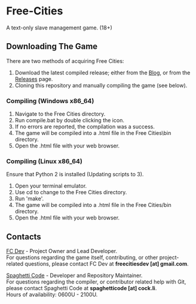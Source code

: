# Free-Cities
A text-only slave management game. (18+)

## Downloading The Game

There are two methods of acquiring Free Cities:  
1. Download the latest compiled release; either from the [Blog](https://freecitiesblog.blogspot.com/), or from the [Releases](https://github.com/Free-Cities/Free-Cities/releases) page.  
2. Cloning this repository and manually compiling the game (see below).  

### Compiling (Windows x86_64)

1. Navigate to the Free Cities directory.
2. Run compile.bat by double clicking the icon.
3. If no errors are reported, the compilation was a success.
4. The game will be compiled into a .html file in the Free Cities\bin directory.
5. Open the .html file with your web browser.

### Compiling (Linux x86_64)

Ensure that Python 2 is installed (Updating scripts to 3).

1. Open your terminal emulator.
2. Use cd to change to the Free Cities directory.
3. Run 'make'.
4. The game will be compiled into a .html file in the Free Cities/bin directory.
5. Open the .html file with your web browser.

## Contacts
[FC Dev](https://github.com/freecitiesdev) - Project Owner and Lead Developer.  
For questions regarding the game itself, contributing, or other project-related questions, please contact FC Dev at **freecitiesdev [at] gmail.com**.

[Spaghetti Code](https://github.com/ObstacleCorpse) - Developer and Repository Maintainer.  
For questions regarding the compiler, or contributor related help with Git, please contact Spaghetti Code at **spaghetticode [at] cock.li**.  
Hours of availability: 0600U - 2100U.
